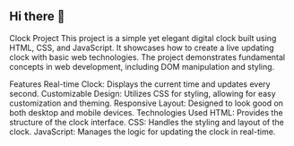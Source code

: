 ## Hi there 👋
Clock Project
This project is a simple yet elegant digital clock built using HTML, CSS, and JavaScript. It showcases how to create a live updating clock with basic web technologies. The project demonstrates fundamental concepts in web development, including DOM manipulation and styling.

Features
Real-time Clock: Displays the current time and updates every second.
Customizable Design: Utilizes CSS for styling, allowing for easy customization and theming.
Responsive Layout: Designed to look good on both desktop and mobile devices.
Technologies Used
HTML: Provides the structure of the clock interface.
CSS: Handles the styling and layout of the clock.
JavaScript: Manages the logic for updating the clock in real-time.

<!--
**Sagar32j/sagar32j** is a ✨ _special_ ✨ repository because its `README.md` (this file) appears on your GitHub profile.

Here are some ideas to get you started:

- 🔭 I’m currently working on ...
- 🌱 I’m currently learning ...
- 👯 I’m looking to collaborate on ...
- 🤔 I’m looking for help with ...
- 💬 Ask me about ...
- 📫 How to reach me: ...
- 😄 Pronouns: ...
- ⚡ Fun fact: ...
-->
